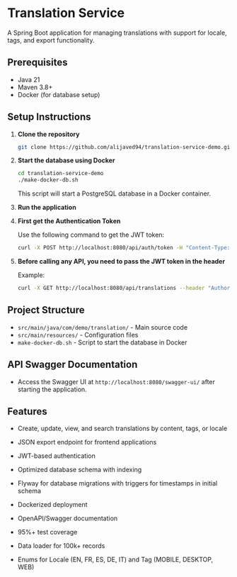 # Translation Service

A Spring Boot application for managing translations with support for locale, tags, and export functionality.

## Prerequisites

- Java 21
- Maven 3.8+
- Docker (for database setup)

## Setup Instructions

1. **Clone the repository**

   ```bash
   git clone https://github.com/alijaved94/translation-service-demo.git

2. **Start the database using Docker**

    ```bash
    cd translation-service-demo
    ./make-docker-db.sh
    ```
    
    This script will start a PostgreSQL database in a Docker container.

3. **Run the application**

4. **First get the Authentication Token**

   Use the following command to get the JWT token:

   ```bash
   curl -X POST http://localhost:8080/api/auth/token -H "Content-Type: application/json"'
   ```
   
5. **Before calling any API, you need to pass the JWT token in the header**

   Example:

   ```bash
   curl -X GET http://localhost:8080/api/translations --header "Authorization Bearer <your_token>"
   ```



## Project Structure

- `src/main/java/com/demo/translation/` - Main source code
- `src/main/resources/` - Configuration files
- `make-docker-db.sh` - Script to start the database in Docker

## API Swagger Documentation
- Access the Swagger UI at `http://localhost:8080/swagger-ui/` after starting the application.

## Features

- Create, update, view, and search translations by content, tags, or locale

- JSON export endpoint for frontend applications

- JWT-based authentication

- Optimized database schema with indexing

- Flyway for database migrations with triggers for timestamps in initial schema

- Dockerized deployment

- OpenAPI/Swagger documentation

- 95%+ test coverage

- Data loader for 100k+ records

- Enums for Locale (EN, FR, ES, DE, IT) and Tag (MOBILE, DESKTOP, WEB)
